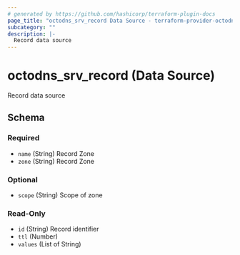 ```yaml
---
# generated by https://github.com/hashicorp/terraform-plugin-docs
page_title: "octodns_srv_record Data Source - terraform-provider-octodns"
subcategory: ""
description: |-
  Record data source
---
```


# octodns_srv_record (Data Source)

Record data source



<!-- schema generated by tfplugindocs -->
## Schema

### Required

- `name` (String) Record Zone
- `zone` (String) Record Zone

### Optional

- `scope` (String) Scope of zone

### Read-Only

- `id` (String) Record identifier
- `ttl` (Number)
- `values` (List of String)
